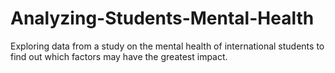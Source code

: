 # Analyzing-Students-Mental-Health
Exploring data from a study on the mental health of international students to  find out which factors may have the greatest impact.
